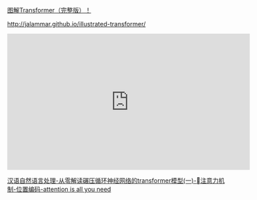 

[图解Transformer（完整版）！](https://mp.weixin.qq.com/s/cJqhESxTMy5cfj0EXh9s4w)

http://jalammar.github.io/illustrated-transformer/



<iframe width="560" height="315" src="https://www.youtube.com/embed/-QH8fRhqFHM" frameborder="0" allow="accelerometer; autoplay; clipboard-write; encrypted-media; gyroscope; picture-in-picture" allowfullscreen></iframe>



[汉语自然语言处理-从零解读碾压循环神经网络的transformer模型(一)-注意力机制-位置编码-attention is all you need](https://www.bilibili.com/video/BV1P4411F77q)